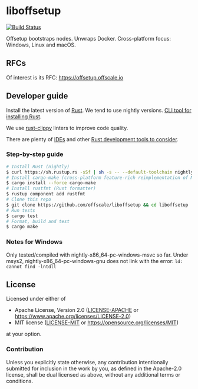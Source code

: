 liboffsetup
===========
[![Build Status](https://travis-ci.org/offscale/liboffsetup.svg?branch=master)](https://travis-ci.org/offscale/liboffsetup)

Offsetup bootstraps nodes. Unwraps Docker.
Cross-platform focus: Windows, Linux and macOS.

## RFCs

Of interest is its RFC: https://offsetup.offscale.io

## Developer guide

Install the latest version of [Rust](https://www.rust-lang.org). We tend to use nightly versions. [CLI tool for installing Rust](https://rustup.rs).

We use [rust-clippy](https://github.com/rust-lang-nursery/rust-clippy) linters to improve code quality.

There are plenty of [IDEs](https://areweideyet.com) and other [Rust development tools to consider](https://github.com/rust-unofficial/awesome-rust#development-tools).

### Step-by-step guide

```bash
# Install Rust (nightly)
$ curl https://sh.rustup.rs -sSf | sh -s -- --default-toolchain nightly
# Install cargo-make (cross-platform feature-rich reimplementation of Make)
$ cargo install --force cargo-make
# Install rustfmt (Rust formatter)
$ rustup component add rustfmt
# Clone this repo
$ git clone https://github.com/offscale/liboffsetup && cd liboffsetup
# Run tests
$ cargo test
# Format, build and test
$ cargo make
```

### Notes for Windows
Only tested/compiled with nightly-x86_64-pc-windows-msvc so far. Under msys2, nightly-x86_64-pc-windows-gnu does not link
with the error: `ld: cannot find -lntdll` 

## License

Licensed under either of

- Apache License, Version 2.0 ([LICENSE-APACHE](LICENSE-APACHE) or <https://www.apache.org/licenses/LICENSE-2.0>)
- MIT license ([LICENSE-MIT](LICENSE-MIT) or <https://opensource.org/licenses/MIT>)

at your option.

### Contribution

Unless you explicitly state otherwise, any contribution intentionally submitted
for inclusion in the work by you, as defined in the Apache-2.0 license, shall be
dual licensed as above, without any additional terms or conditions.

